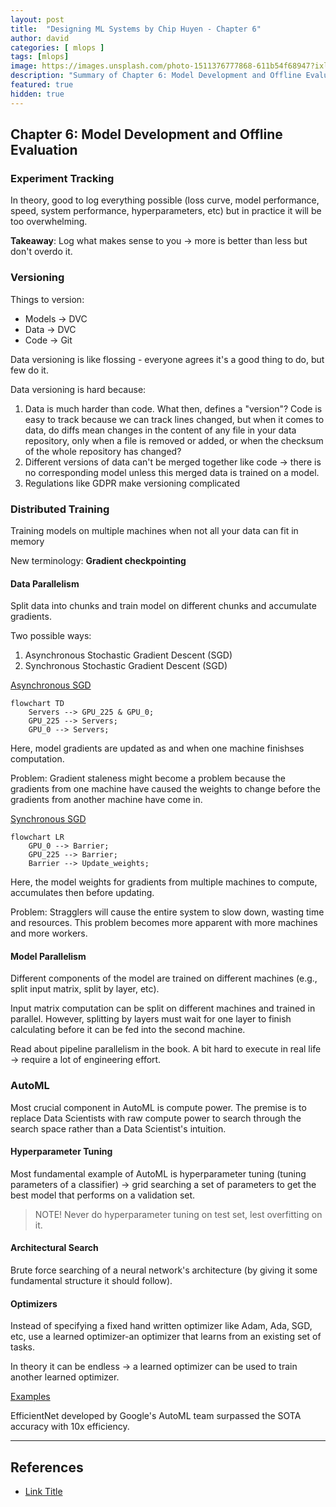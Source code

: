 ```yaml
---
layout: post
title:  "Designing ML Systems by Chip Huyen - Chapter 6"
author: david
categories: [ mlops ]
tags: [mlops]
image: https://images.unsplash.com/photo-1511376777868-611b54f68947?ixlib=rb-1.2.1&ixid=MnwxMjA3fDB8MHxwaG90by1wYWdlfHx8fGVufDB8fHx8&auto=format&fit=crop&w=2970&q=80
description: "Summary of Chapter 6: Model Development and Offline Evaluation"
featured: true
hidden: true
---
```


## Chapter 6: Model Development and Offline Evaluation
### Experiment Tracking
In theory, good to log everything possible (loss curve, model performance, speed, system performance, hyperparameters, etc) but in practice it will be too overwhelming.

**Takeaway**: Log what makes sense to you -> more is better than less but don't overdo it.

### Versioning
Things to version:
- Models -> DVC
- Data -> DVC
- Code -> Git

Data versioning is like flossing - everyone agrees it's a good thing to do, but few do it.

Data versioning is hard because:
1. Data is much harder than code. What then, defines a "version"? Code is easy to track because we can track lines changed, but when it comes to data, do diffs mean changes in the content of any file in your data repository, only when a file is removed or added, or when the checksum of the whole repository has changed?
2. Different versions of data can't be merged together like code -> there is no corresponding model unless this merged data is trained on a model.
3. Regulations like GDPR make versioning complicated

### Distributed Training
Training models on multiple machines when not all your data can fit in memory

New terminology: **Gradient checkpointing**

#### Data Parallelism
Split data into chunks and train model on different chunks and accumulate gradients.

Two possible ways:
1. Asynchronous Stochastic Gradient Descent (SGD)
2. Synchronous Stochastic Gradient Descent (SGD)

<ins>Asynchronous SGD</ins>

```mermaid
flowchart TD
	Servers --> GPU_225 & GPU_0;
	GPU_225 --> Servers;
	GPU_0 --> Servers;
```
Here, model gradients are updated as and when one machine finishses computation. 

Problem: Gradient staleness might become a problem because the gradients from one machine have caused the weights to change before the gradients from another machine have come in.

<ins>Synchronous SGD</ins>

```mermaid
flowchart LR
	GPU_0 --> Barrier;
	GPU_225 --> Barrier;
	Barrier --> Update_weights;
```
Here, the model weights for gradients from multiple machines to compute, accumulates then before updating.

Problem: Stragglers will cause the entire system to slow down, wasting time and resources. This problem becomes more apparent with more machines and more workers.

#### Model Parallelism
Different components of the model are trained on different machines (e.g., split input matrix, split by layer, etc).

Input matrix computation can be split on different machines and trained in parallel. However, splitting by layers must wait for one layer to finish calculating before it can be fed into the second machine.

Read about pipeline parallelism in the book. A bit hard to execute in real life -> require a lot of engineering effort.

### AutoML
Most crucial component in AutoML is compute power. The premise is to replace Data Scientists with raw compute power to search through the search space rather than a Data Scientist's intuition.

#### Hyperparameter Tuning

Most fundamental example of AutoML is hyperparameter tuning (tuning parameters of a classifier) -> grid searching a set of parameters to get the best model that performs on a validation set.

> NOTE! Never do hyperparameter tuning on test set, lest overfitting on it.

#### Architectural Search
Brute force searching of a neural network's architecture (by giving it some fundamental structure it should follow).

#### Optimizers
Instead of specifying a fixed hand written optimizer like Adam, Ada, SGD, etc, use a learned optimizer-an optimizer that learns from an existing set of tasks.

In theory it can be endless -> a learned optimizer can be used to train another learned optimizer.

<ins>Examples</ins>

EfficientNet developed by Google's AutoML team surpassed the SOTA accuracy with 10x efficiency.

---

## References
- [Link Title](Link)